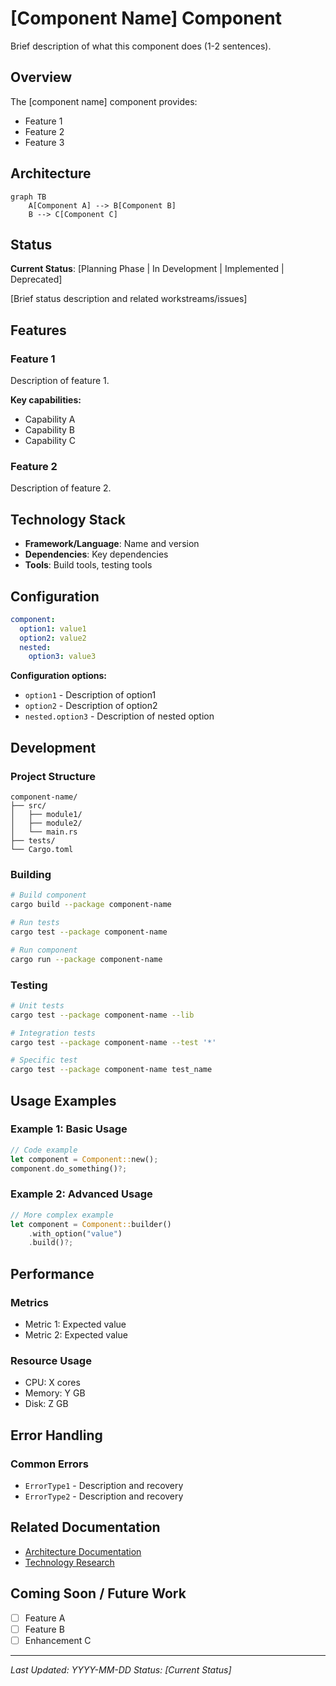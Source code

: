 # [Component Name] Component

Brief description of what this component does (1-2 sentences).

## Overview

The [component name] component provides:
- Feature 1
- Feature 2
- Feature 3

## Architecture

```mermaid
graph TB
    A[Component A] --> B[Component B]
    B --> C[Component C]
```

## Status

**Current Status**: [Planning Phase | In Development | Implemented | Deprecated]

[Brief status description and related workstreams/issues]

## Features

### Feature 1
Description of feature 1.

**Key capabilities:**
- Capability A
- Capability B
- Capability C

### Feature 2
Description of feature 2.

## Technology Stack

- **Framework/Language**: Name and version
- **Dependencies**: Key dependencies
- **Tools**: Build tools, testing tools

## Configuration

```yaml
component:
  option1: value1
  option2: value2
  nested:
    option3: value3
```

**Configuration options:**
- `option1` - Description of option1
- `option2` - Description of option2
- `nested.option3` - Description of nested option

## Development

### Project Structure
```
component-name/
├── src/
│   ├── module1/
│   ├── module2/
│   └── main.rs
├── tests/
└── Cargo.toml
```

### Building
```bash
# Build component
cargo build --package component-name

# Run tests
cargo test --package component-name

# Run component
cargo run --package component-name
```

### Testing
```bash
# Unit tests
cargo test --package component-name --lib

# Integration tests
cargo test --package component-name --test '*'

# Specific test
cargo test --package component-name test_name
```

## Usage Examples

### Example 1: Basic Usage
```rust
// Code example
let component = Component::new();
component.do_something()?;
```

### Example 2: Advanced Usage
```rust
// More complex example
let component = Component::builder()
    .with_option("value")
    .build()?;
```

## Performance

### Metrics
- Metric 1: Expected value
- Metric 2: Expected value

### Resource Usage
- CPU: X cores
- Memory: Y GB
- Disk: Z GB

## Error Handling

### Common Errors
- `ErrorType1` - Description and recovery
- `ErrorType2` - Description and recovery

## Related Documentation

- [Architecture Documentation](../../README.md)
- [Technology Research](../technology-research.md)

## Coming Soon / Future Work

- [ ] Feature A
- [ ] Feature B
- [ ] Enhancement C

---

*Last Updated: YYYY-MM-DD*
*Status: [Current Status]*
